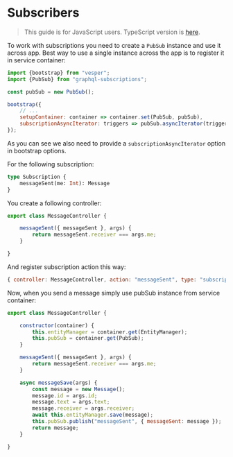 # Subscribers

> This guide is for JavaScript users. TypeScript version is [here](../typescript/subscribers.md).

To work with subscriptions you need to create a `PubSub` instance and use it across app.
Best way to use a single instance across the app is to register it in service container:

```javascript
import {bootstrap} from "vesper";
import {PubSub} from "graphql-subscriptions";

const pubSub = new PubSub();

bootstrap({
    // ...
    setupContainer: container => container.set(PubSub, pubSub),
    subscriptionAsyncIterator: triggers => pubSub.asyncIterator(triggers)
});
```

As you can see we also need to provide a `subscriptionAsyncIterator` option in bootstrap options.

For the following subscription:

```graphql
type Subscription {
    messageSent(me: Int): Message
}
```

You create a following controller:

```javascript
export class MessageController {

    messageSent({ messageSent }, args) {
        return messageSent.receiver === args.me;
    }

}
```

And register subscription action this way:

```javascript
{ controller: MessageController, action: "messageSent", type: "subscription" }
```

Now, when you send a message simply use pubSub instance from service container:

```javascript
export class MessageController {

    constructor(container) {
        this.entityManager = container.get(EntityManager);
        this.pubSub = container.get(PubSub);
    }

    messageSent({ messageSent }, args) {
        return messageSent.receiver === args.me;
    }

    async messageSave(args) {
        const message = new Message();
        message.id = args.id;
        message.text = args.text;
        message.receiver = args.receiver;
        await this.entityManager.save(message);
        this.pubSub.publish("messageSent", { messageSent: message });
        return message;
    }

}
```